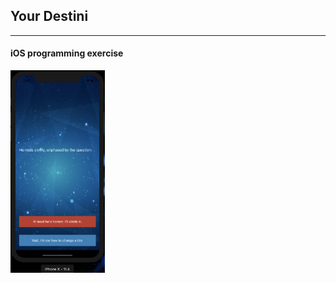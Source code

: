 ## **Your Destini**
***
#### iOS programming exercise
<img src="./cover.png" width="30%" height="30%"/>
